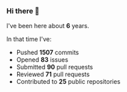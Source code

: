 ### Hi there 👋

I've been here about **6** years.

In that time I've:

- Pushed **1507** commits
- Opened **83** issues
- Submitted **90** pull requests
- Reviewed **71** pull requests
- Contributed to **25** public repositories

<!-- ![My scrobbles](https://lastfm-recently-played.vercel.app/api?user=dotdub) -->
